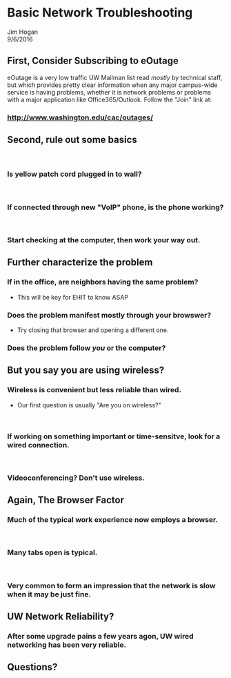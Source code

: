 # Basic Network Troubleshooting
Jim Hogan  
9/6/2016  



## First, Consider Subscribing to eOutage

eOutage is a very low traffic UW Mailman list read *mostly* by technical staff, but which provides pretty clear information when any major campus-wide service is having problems, whether it is network problems or problems with a major application like Office365/Outlook.  Follow the "Join" link at:

### http://www.washington.edu/cac/outages/

## Second, rule out some basics 
<br>

### Is yellow patch cord plugged in to wall?
<br>

### If connected through new "VoIP" phone, is the phone working?
<br>

### Start checking at the computer,  then work your way out.


## Further characterize the problem

### If in the office, are neighbors having the same problem?
* This will be key for EHIT to know ASAP

### Does the problem manifest mostly through your browswer?
* Try closing that browser and opening a different one.

### Does the problem follow *you* or the computer?

## But you say you are using __wireless__?

### Wireless is convenient but less reliable than wired.

* Our first question is usually "Are you on wireless?"
<br>

### If working on something important or time-sensitve, look for a wired connection.
<br>

### Videoconferencing? Don't use wireless.

## Again, The Browser Factor

### Much of the typical work experience now employs a browser.
<br>

### Many tabs open is typical.
<br>

### Very common to form an impression that the network is slow when it may be just fine.

## UW Network Reliability?

### After some upgrade pains a few years agon, UW wired networking has been very reliable.

## Questions?


